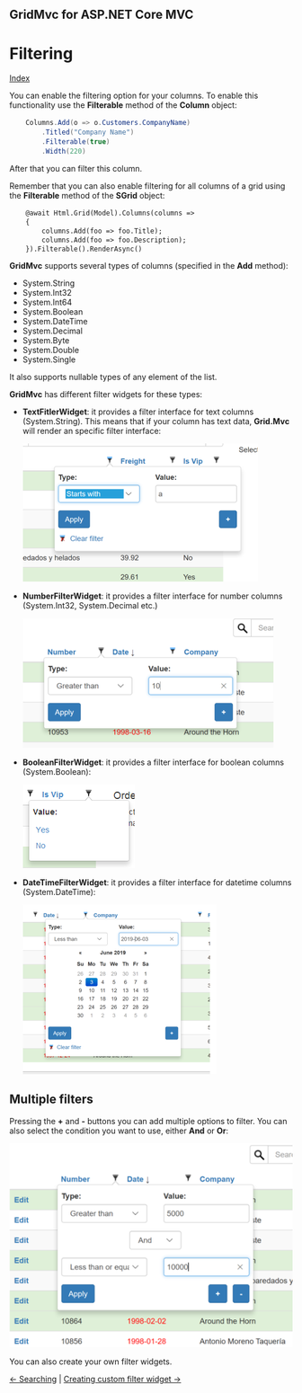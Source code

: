 ## GridMvc for ASP.NET Core MVC

# Filtering

[Index](Documentation.md)

You can enable the filtering option for your columns. To enable this functionality use the **Filterable** method of the **Column** object:

```c#
    Columns.Add(o => o.Customers.CompanyName)
        .Titled("Company Name")
        .Filterable(true)
        .Width(220)
```
After that you can filter this column. 

Remember that you can also enable filtering for all columns of a grid using the **Filterable** method of the **SGrid** object:
```razor
    @await Html.Grid(Model).Columns(columns =>
    {
        columns.Add(foo => foo.Title);
        columns.Add(foo => foo.Description);
    }).Filterable().RenderAsync()
```

**GridMvc** supports several types of columns (specified in the **Add** method):

* System.String
* System.Int32
* System.Int64
* System.Boolean
* System.DateTime
* System.Decimal
* System.Byte
* System.Double
* System.Single

It also supports nullable types of any element of the list.

**GridMvc** has different filter widgets for these types:
* **TextFitlerWidget**: it provides a filter interface for text columns (System.String). This means that if your column has text data, **Grid.Mvc** will render an specific filter interface:

    ![](../images/Filtering_string.png)

* **NumberFilterWidget**: it provides a filter interface for number columns (System.Int32, System.Decimal etc.)

    ![](../images/Filtering_number.png)

* **BooleanFilterWidget**: it provides a filter interface for boolean columns (System.Boolean):

    ![](../images/Filtering_boolean.png)

* **DateTimeFilterWidget**: it provides a filter interface for datetime columns (System.DateTime):

    ![](../images/Filtering_datetime.png)

## Multiple filters

Pressing the **+** and **-** buttons you can add multiple options to filter. You can also select the condition you want to use, either **And** or **Or**:

![](../images/Filtering_multiple.png)

You can also create your own filter widgets.

[<- Searching](Searching.md) | [Creating custom filter widget ->](Creating_custom_filter_widget.md)